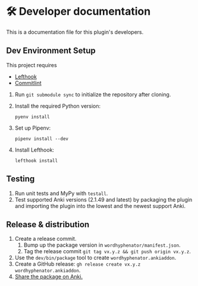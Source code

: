 # 🛠️ Developer documentation

This is a documentation file for this plugin's developers.

## Dev Environment Setup

This project requires

- [Lefthook](https://github.com/evilmartians/lefthook)
- [Commitlint](https://github.com/conventional-changelog/commitlint)

1. Run `git submodule sync` to initialize the repository after cloning.

1. Install the required Python version:

    ```shell
    pyenv install
    ```

1. Set up Pipenv:

    ```shell
    pipenv install --dev
    ```

1. Install Lefthook:

    ```shell
    lefthook install
    ```

## Testing

1. Run unit tests and MyPy with `testall`.
2. Test supported Anki versions (2.1.49 and latest) by packaging the
   plugin and importing the plugin into the lowest and the newest
   support Anki.

## Release & distribution

1. Create a release commit.
    1. Bump up the package version in `wordhyphenator/manifest.json`.
    2. Tag the release commit `git tag vx.y.z && git push origin vx.y.z`.
1. Use the `dev/bin/package` tool to create `wordhyphenator.ankiaddon`.
1. Create a GitHub release: `gh release create vx.y.z wordhyphenator.ankiaddon`.
1. [Share the package on Anki.](https://addon-docs.ankiweb.net/#/sharing)
